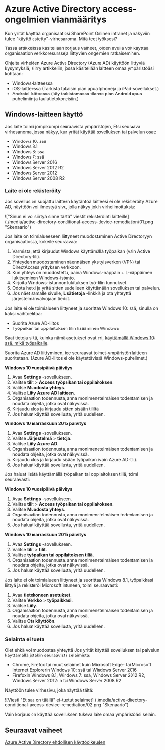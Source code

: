 <properties
    pageTitle="Azure Active Directory access-ongelmien vianmääritystä | Microsoft Azure"
    description="Lue ohjeet, joita voit käyttää organisaation verkkoresursseja liittyvien ongelmien ratkaiseminen."
    services="active-directory"
    keywords="laitteen perustuva ehdollinen access-laitteen rekisteröinti käyttöön laitteen rekisteröinti, laitteen rekisteröinti ja Mobiililaitteiden"
    documentationCenter=""
    authors="markusvi"
    manager="femila"
    editor=""/>

<tags
    ms.service="active-directory"
    ms.workload="identity"
    ms.tgt_pltfrm="na"
    ms.devlang="na"
    ms.topic="get-started-article"
    ms.date="08/23/2016"
    ms.author="markvi"/>


# <a name="troubleshooting-for-azure-active-directory-access-issues"></a>Azure Active Directory access-ongelmien vianmääritys

Kun yrität käyttää organisaatiosi SharePoint Onlinen intranet ja näkyviin tulee "käyttö estetty"-virhesanoma. Mitä teet työksesi?

Tässä artikkelissa käsitellään korjaus vaiheet, joiden avulla voit käyttää organisaation verkkoresursseja liittyvien ongelmien ratkaiseminen.

Ohjeita virheiden Azure Active Directory (Azure AD) käyttöön liittyviä kysymyksiä, siirry artikkeliin, jossa käsitellään laitteen omaa ympäristöäsi kohtaan:

-   Windows-laitteessa
-   iOS-laitteessa (Tarkista takaisin pian apua Iphoneja ja iPad-sovellukset.)
-   Android-laitteessa (käy tarkistamassa tilanne pian Android apua puhelimiin ja taulutietokoneisiin.)

## <a name="access-from-a-windows-device"></a>Windows-laitteen käyttö

Jos laite toimii jompikumpi seuraavista ympäristöjen, Etsi seuraava virhesanoma, jossa näkyy, kun yrität käyttää sovelluksen tai palvelun osat:

- Windows 10: ssä
- Windows 8.1
- Windows 8: ssa
- Windows 7: ssä
- Windows Server 2016
- Windows Server 2012 R2
- Windows Server 2012
- Windows Server 2008 R2

### <a name="device-is-not-registered"></a>Laite ei ole rekisteröity

Jos sovellus on suojattu laitteen käytäntöä laitteesi ei ole rekisteröity Azure AD, näyttöön voi ilmestyä sivu, jolla näkyy jokin virheilmoituksia:

!["Sinun ei voi siirtyä sinne tästä" viestit rekisteröinti laitteille] (./media/active-directory-conditional-access-device-remediation/01.png "Skenaario")

Jos laite on toimialueeseen liittyneet muodostaminen Active Directoryyn organisaatiossa, kokeile seuraavaa:

1.  Varmista, että kirjaudut Windows käyttämällä työpaikan (vain Active Directory-tili).
2.  Yhteyden muodostaminen näennäisen yksityisverkon (VPN) tai DirectAccess yrityksen verkkoon.
3.  Kun yhteys on muodostettu, paina Windows-näppäin + L-näppäimen lukitseminen Windows-istunto.
4.  Kirjoita Windows-istunnon lukituksen työ-tilin tunnukset.
5.  Odota hetki ja yritä sitten uudelleen käyttämään sovelluksen tai palvelun.
6.  Jos näet samalle sivulle, **Lisätietoja** -linkkiä ja ota yhteyttä järjestelmänvalvojaan tiedot.

Jos laite ei ole toimialueen liittyneet ja suorittaa Windows 10: ssä, sinulla on kaksi vaihtoehtoa:

- Suorita Azure AD-liitos
- Työpaikan tai oppilaitoksen tilin lisääminen Windows

Saat tietoja siitä, kuinka nämä asetukset ovat eri, [käyttämällä Windows 10: ssä, mikä työpaikalle](active-directory-azureadjoin-windows10-devices.md).

Suorita Azure AD liittyminen, tee seuraavat toimet-ympäristön laitteen suoritetaan. (Azure AD-liitos ei ole käytettävissä Windows-puhelimet.)

**Windows 10 vuosipäivä päivitys**

1.  Avaa **Settings** -sovellukseen.
2.  Valitse **tilit** > **Access työpaikan tai oppilaitoksen**.
3.  Valitse **Muodosta yhteys**.
4.  Valitse **Liity Azure AD laitteen**.
5.  Organisaation todennusta, anna monimenetelmäisen todentamisen ja noudata ohjeita, jotka ovat näkyvissä.
6.  Kirjaudu ulos ja kirjaudu sitten sisään tililtä.
7.  Jos haluat käyttää sovellusta, yritä uudelleen.


**Windows 10 marraskuun 2015 päivitys**

1.  Avaa **Settings** -sovellukseen.
2.  Valitse **Järjestelmä** > **tietoja**.
3.  Valitse **Liity Azure AD**.
4.  Organisaation todennusta, anna monimenetelmäisen todentamisen ja noudata ohjeita, jotka ovat näkyvissä.
5.  Kirjaudu ulos ja kirjaudu sisään työpaikan (vain Azure AD-tili).
6.  Jos haluat käyttää sovellusta, yritä uudelleen.

Jos haluat lisätä käyttämällä työpaikan tai oppilaitoksen tiliä, toimi seuraavasti:

**Windows 10 vuosipäivä päivitys**

1.  Avaa **Settings** -sovellukseen.
2.  Valitse **tilit** > **Access työpaikan tai oppilaitoksen**.
3.  Valitse **Muodosta yhteys**.
4.  Organisaation todennusta, anna monimenetelmäisen todentamisen ja noudata ohjeita, jotka ovat näkyvissä.
5.  Jos haluat käyttää sovellusta, yritä uudelleen.


**Windows 10 marraskuun 2015 päivitys**

1.  Avaa **Settings** -sovellukseen.
2.  Valitse **tilit** > **tilit**.
3.  Valitse **työpaikan tai oppilaitoksen tiliä**.
4.  Organisaation todennusta, anna monimenetelmäisen todentamisen ja noudata ohjeita, jotka ovat näkyvissä.
5.  Jos haluat käyttää sovellusta, yritä uudelleen.

Jos laite ei ole toimialueen liittyneet ja suorittaa Windows 8.1, työpaikkasi liittyä ja rekisteröi Microsoft intuneen, toimi seuraavasti:

1.  Avaa **tietokoneen asetukset**.
2.  Valitse **Verkko** > **työpaikkasi**.
3.  Valitse **Liity**.
4.  Organisaation todennusta, anna monimenetelmäisen todentamisen ja noudata ohjeita, jotka ovat näkyvissä.
5.  Valitse **Ota käyttöön**.
6.  Jos haluat käyttää sovellusta, yritä uudelleen.


### <a name="browser-is-not-supported"></a>Selainta ei tueta

Olet ehkä voi muodostaa yhteyttä Jos yrität käyttää sovelluksen tai palvelun käyttämällä jotakin seuraavista selaimista:

- Chrome, Firefox tai muut selaimet kuin Microsoft Edge- tai Microsoft Internet Explorerin Windows 10: ssä tai Windows Server 2016
- Firefoxin Windows 8.1, Windows 7: ssä, Windows Server 2012 R2, Windows Server 2012: n tai Windows Server 2008 R2

Näyttöön tulee virhesivu, joka näyttää tältä:

![Viesti "Et saa on täällä" ei-tuetut selaimet] (./media/active-directory-conditional-access-device-remediation/02.png "Skenaario")

Vain korjaus on käyttää sovelluksen tukeva laite omaa ympäristöäsi selain.

## <a name="next-steps"></a>Seuraavat vaiheet

[Azure Active Directory ehdollisen käyttöoikeuden](active-directory-conditional-access.md)
